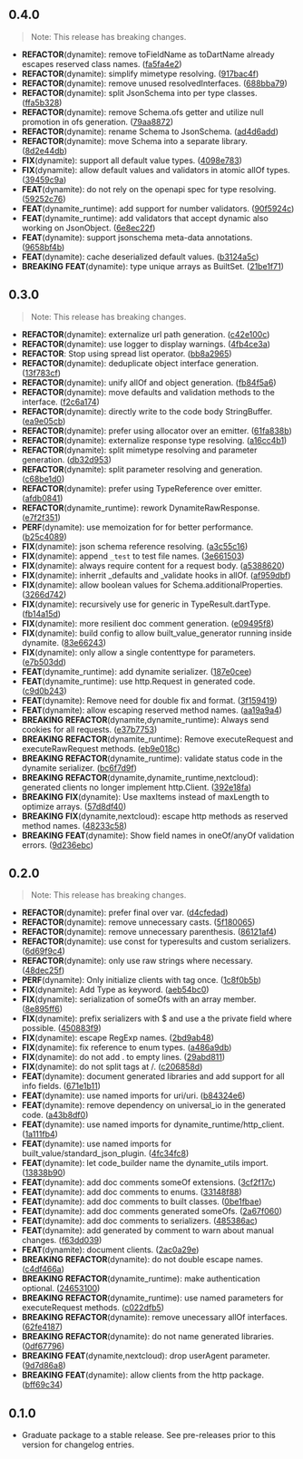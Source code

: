 ## 0.4.0

> Note: This release has breaking changes.

 - **REFACTOR**(dynamite): remove toFieldName as toDartName already escapes reserved class names. ([fa5fa4e2](https://github.com/nextcloud/neon/commit/fa5fa4e2f57af3f491ae083afec27d2c99d0f386))
 - **REFACTOR**(dynamite): simplify mimetype resolving. ([917bac4f](https://github.com/nextcloud/neon/commit/917bac4ff611f74f30c3864b16145ca9ce3eea4c))
 - **REFACTOR**(dynamite): remove unused resolvedInterfaces. ([688bba79](https://github.com/nextcloud/neon/commit/688bba797b595f42268cda4f86ab288306bd3b4d))
 - **REFACTOR**(dynamite): split JsonSchema into per type classes. ([ffa5b328](https://github.com/nextcloud/neon/commit/ffa5b3280f7588f7c2e7bae73428538d23f97169))
 - **REFACTOR**(dynamite): remove Schema.ofs getter and utilize null promotion in ofs generation. ([79aa8872](https://github.com/nextcloud/neon/commit/79aa887282e3b09fa4ade9b548e4a091ebed7892))
 - **REFACTOR**(dynamite): rename Schema to JsonSchema. ([ad4d6add](https://github.com/nextcloud/neon/commit/ad4d6add7d0cf5338dabe38cacb28d693e6c6028))
 - **REFACTOR**(dynamite): move Schema into a separate library. ([8d2e44db](https://github.com/nextcloud/neon/commit/8d2e44db7cc7cd94e79d5c8535d1b99cfc24b291))
 - **FIX**(dynamite): support all default value types. ([4098e783](https://github.com/nextcloud/neon/commit/4098e7834366b274e849e5f416aed0a684bbc9f9))
 - **FIX**(dynamite): allow default values and validators in atomic allOf types. ([39459c9a](https://github.com/nextcloud/neon/commit/39459c9a28253ec687a37f236d0547d24404800b))
 - **FEAT**(dynamite): do not rely on the openapi spec for type resolving. ([59252c76](https://github.com/nextcloud/neon/commit/59252c76265f8d6afd784ff41974436979bdd538))
 - **FEAT**(dynamite_runtime): add support for number validators. ([90f5924c](https://github.com/nextcloud/neon/commit/90f5924c3ba0787e7a155f0d07fea0a16bb2ff4e))
 - **FEAT**(dynamite_runtime): add validators that accept dynamic also working on JsonObject. ([6e8ec22f](https://github.com/nextcloud/neon/commit/6e8ec22f4dd894ab949a130214d293c246c13083))
 - **FEAT**(dynamite): support jsonschema meta-data annotations. ([9658bf4b](https://github.com/nextcloud/neon/commit/9658bf4b6e91df3630326bf79681b5352198c592))
 - **FEAT**(dynamite): cache deserialized default values. ([b3124a5c](https://github.com/nextcloud/neon/commit/b3124a5cb01a3f0a8c5ff06e772d914cef3ecc0f))
 - **BREAKING** **FEAT**(dynamite): type unique arrays as BuiltSet. ([21be1f71](https://github.com/nextcloud/neon/commit/21be1f71b0f2afa91d9d14d2d10f354dcec13665))

## 0.3.0

> Note: This release has breaking changes.

 - **REFACTOR**(dynamite): externalize url path generation. ([c42e100c](https://github.com/nextcloud/neon/commit/c42e100cf307f8a456c98ff0df5dfc5d71c0db25))
 - **REFACTOR**(dynamite): use logger to display warnings. ([4fb4ce3a](https://github.com/nextcloud/neon/commit/4fb4ce3a14d993ace352e8ca3374bb12d6b5475f))
 - **REFACTOR**: Stop using spread list operator. ([bb8a2965](https://github.com/nextcloud/neon/commit/bb8a29651b371166131e8254afa36550802c8f8a))
 - **REFACTOR**(dynamite): deduplicate object interface generation. ([13f783cf](https://github.com/nextcloud/neon/commit/13f783cf8a3f08e5e29f8f43cbf7f98784753440))
 - **REFACTOR**(dynamite): unify allOf and object generation. ([fb84f5a6](https://github.com/nextcloud/neon/commit/fb84f5a6574678490b732115cd8d338c75233282))
 - **REFACTOR**(dynamite): move defaults and validation methods to the interface. ([f2c6a174](https://github.com/nextcloud/neon/commit/f2c6a174f7b42ead486ad5f2c941bfe1e526f222))
 - **REFACTOR**(dynamite): directly write to the code body StringBuffer. ([ea9e05cb](https://github.com/nextcloud/neon/commit/ea9e05cbc17716c3599c69570272ba7bb42706b0))
 - **REFACTOR**(dynamite): prefer using allocator over an emitter. ([61fa838b](https://github.com/nextcloud/neon/commit/61fa838bfdfd1cf601b250a62d5d3e28b5bc303b))
 - **REFACTOR**(dynamite): externalize response type resolving. ([a16cc4b1](https://github.com/nextcloud/neon/commit/a16cc4b176cbb4135113a2cddcc6ff2d389793f9))
 - **REFACTOR**(dynamite): split mimetype resolving and parameter generation. ([db32d953](https://github.com/nextcloud/neon/commit/db32d953e987d619457e91555d1a61d3ed39599b))
 - **REFACTOR**(dynamite): split parameter resolving and generation. ([c68be1d0](https://github.com/nextcloud/neon/commit/c68be1d071dbd71838a786d9b39cd00a82829419))
 - **REFACTOR**(dynamite): prefer using TypeReference over emitter. ([afdb0841](https://github.com/nextcloud/neon/commit/afdb0841a3935e35d1d3eb2d8dcbe069d5e80856))
 - **REFACTOR**(dynamite_runtime): rework DynamiteRawResponse. ([e7f2f351](https://github.com/nextcloud/neon/commit/e7f2f351057f90ab83d18af63684b7c50e617855))
 - **PERF**(dynamite): use memoization for for better performance. ([b25c4089](https://github.com/nextcloud/neon/commit/b25c408935c537e9d590080b34f1194ed8ac319b))
 - **FIX**(dynamite): json schema reference resolving. ([a3c55c16](https://github.com/nextcloud/neon/commit/a3c55c16a3f84793b39e53c24d6191ea6d092a4e))
 - **FIX**(dynamite): append `_test` to test file names. ([3e661503](https://github.com/nextcloud/neon/commit/3e6615037c74fe9f6d18379c61addcea2cca46b4))
 - **FIX**(dynamite): always require content for a request body. ([a5388620](https://github.com/nextcloud/neon/commit/a5388620eb55db4d62525e12cc8616af0cbeb896))
 - **FIX**(dynamite): inherrit _defaults and _validate hooks in allOf. ([af959dbf](https://github.com/nextcloud/neon/commit/af959dbf7c6cd495124adbe5ca0fa3670ffea54a))
 - **FIX**(dynamite): allow boolean values for Schema.additionalProperties. ([3266d742](https://github.com/nextcloud/neon/commit/3266d742c221d63e14db4e6abee06c278383161b))
 - **FIX**(dynamite): recursively use  for generic in TypeResult.dartType. ([fb14a15d](https://github.com/nextcloud/neon/commit/fb14a15d8aa373f2117b881ff6382cee312028eb))
 - **FIX**(dynamite): more resilient doc comment generation. ([e09495f8](https://github.com/nextcloud/neon/commit/e09495f82916a17ddf827441427f6c8b718799c3))
 - **FIX**(dynamite): build config to allow built_value_generator running inside dynamite. ([83e66243](https://github.com/nextcloud/neon/commit/83e6624378c79d534e6e3440721e48e7a9e518f7))
 - **FIX**(dynamite): only allow a single contenttype for parameters. ([e7b503dd](https://github.com/nextcloud/neon/commit/e7b503dd1c0a88c5b95a853d6f43a46e9fdc97e1))
 - **FEAT**(dynamite_runtime): add dynamite serializer. ([187e0cee](https://github.com/nextcloud/neon/commit/187e0cee717cfdd917c302a5b536fb65a55073d8))
 - **FEAT**(dynamite_runtime): use http.Request in generated code. ([c9d0b243](https://github.com/nextcloud/neon/commit/c9d0b243accd8d70601260797c5168f09ef61ee7))
 - **FEAT**(dynamite): Remove need for double fix and format. ([3f159419](https://github.com/nextcloud/neon/commit/3f159419e43e547bdd47d2158604c441982977a6))
 - **FEAT**(dynamite): allow escaping reserved method names. ([aa19a9a4](https://github.com/nextcloud/neon/commit/aa19a9a444aca6798075d3d2f70d573abc6babaa))
 - **BREAKING** **REFACTOR**(dynamite,dynamite_runtime): Always send cookies for all requests. ([e37b7753](https://github.com/nextcloud/neon/commit/e37b775314601e9281d7336939e4b1eb95b98b55))
 - **BREAKING** **REFACTOR**(dynamite_runtime): Remove executeRequest and executeRawRequest methods. ([eb9e018c](https://github.com/nextcloud/neon/commit/eb9e018c8b12135537268b22566e1eb9518541ed))
 - **BREAKING** **REFACTOR**(dynamite_runtime): validate status code in the dynamite serializer. ([bc6f7d9f](https://github.com/nextcloud/neon/commit/bc6f7d9fb622ee803a2f8df203e43bdae890d5f7))
 - **BREAKING** **REFACTOR**(dynamite,dynamite_runtime,nextcloud): generated clients no longer implement http.Client. ([392e18fa](https://github.com/nextcloud/neon/commit/392e18faa6bb1ba72f22a56184ba0c43ef6b28d4))
 - **BREAKING** **FIX**(dynamite): Use maxItems instead of maxLength to optimize arrays. ([57d8df40](https://github.com/nextcloud/neon/commit/57d8df4046b2661f850fa4a15dc5f89c313bbfb8))
 - **BREAKING** **FIX**(dynamite,nextcloud): escape http methods as reserved method names. ([48233c58](https://github.com/nextcloud/neon/commit/48233c58638da047ca1a6216ecc44d7dd363f77e))
 - **BREAKING** **FEAT**(dynamite): Show field names in oneOf/anyOf validation errors. ([9d236ebc](https://github.com/nextcloud/neon/commit/9d236ebce59da3b9c0e85f2765df36a0ab9f6445))

## 0.2.0

> Note: This release has breaking changes.

 - **REFACTOR**(dynamite): prefer final over var. ([d4cfedad](https://github.com/nextcloud/neon/commit/d4cfedad9207887b107f5f7642d452bbf2c19dcc))
 - **REFACTOR**(dynamite): remove unnecessary casts. ([5f180065](https://github.com/nextcloud/neon/commit/5f180065f089b3ee618ddc3fa6f3f9ceb740edfd))
 - **REFACTOR**(dynamite): remove unnecessary parenthesis. ([86121af4](https://github.com/nextcloud/neon/commit/86121af46293cb8ae4763629be9df12763f908b2))
 - **REFACTOR**(dynamite): use const for typeresults and custom serializers. ([6d69f9c4](https://github.com/nextcloud/neon/commit/6d69f9c45990f863eab86ac5c68cc5354a99fd5f))
 - **REFACTOR**(dynamite): only use raw strings where necessary. ([48dec25f](https://github.com/nextcloud/neon/commit/48dec25feb457475583f139aa277de83946a0f6e))
 - **PERF**(dynamite): Only initialize clients with tag once. ([1c8f0b5b](https://github.com/nextcloud/neon/commit/1c8f0b5b460c5cb34037e1fa8b6f1717f18b05ea))
 - **FIX**(dynamite): Add Type as keyword. ([aeb54bc0](https://github.com/nextcloud/neon/commit/aeb54bc052cf7452be1a5cf46a93cb31f4f8aceb))
 - **FIX**(dynamite): serialization of someOfs with an array member. ([8e895ff6](https://github.com/nextcloud/neon/commit/8e895ff6750d7b084c8d26f3bfaa57f97667f8f9))
 - **FIX**(dynamite): prefix serializers with $ and use a the private field where possible. ([450883f9](https://github.com/nextcloud/neon/commit/450883f9fb2545607d99827582f86e4f0f8fcd87))
 - **FIX**(dynamite): escape RegExp names. ([2bd9ab48](https://github.com/nextcloud/neon/commit/2bd9ab4855ba3e7709e3136fbe58f4bad36d11cf))
 - **FIX**(dynamite): fix reference to enum types. ([a486a9db](https://github.com/nextcloud/neon/commit/a486a9dbf29e5ab5b6ff42cdc0c91520eb40a7a7))
 - **FIX**(dynamite): do not add . to empty lines. ([29abd811](https://github.com/nextcloud/neon/commit/29abd8110e80ca60dda6c3143ff0cbe7809606b6))
 - **FIX**(dynamite): do not split tags at /. ([c206858d](https://github.com/nextcloud/neon/commit/c206858dbc9dbead99fa610449ac89c4c01bf2df))
 - **FEAT**(dynamite): document generated libraries and add support for all info fields. ([671e1b11](https://github.com/nextcloud/neon/commit/671e1b11174351d68337498e34ffe37872b6e664))
 - **FEAT**(dynamite): use named imports for uri/uri. ([b84324e6](https://github.com/nextcloud/neon/commit/b84324e677279fdad8d62a0ab228084a1b65ae5c))
 - **FEAT**(dynamite): remove dependency on universal_io in the generated code. ([a43b8df0](https://github.com/nextcloud/neon/commit/a43b8df01565fcc94e2a171d6d4a274a49af0080))
 - **FEAT**(dynamite): use named imports for dynamite_runtime/http_client. ([1a111fb4](https://github.com/nextcloud/neon/commit/1a111fb49b8b29d6d2462c88cb2bc3b2a066aaa2))
 - **FEAT**(dynamite): use named imports for built_value/standard_json_plugin. ([4fc34fc8](https://github.com/nextcloud/neon/commit/4fc34fc8c1370d60f8920980ebd394bb0b1f5c01))
 - **FEAT**(dynamite): let code_builder name the dynamite_utils import. ([13838b90](https://github.com/nextcloud/neon/commit/13838b90cc4cef36deb66e0e90e8a73e41acd2a8))
 - **FEAT**(dynamite): add doc comments someOf extensions. ([3cf2f17c](https://github.com/nextcloud/neon/commit/3cf2f17cb0da2e6acb6b14994036ff19fd76f9b4))
 - **FEAT**(dynamite): add doc comments to enums. ([33148f88](https://github.com/nextcloud/neon/commit/33148f88a52de8cad8d1d25fbc9dd350ac19bf6e))
 - **FEAT**(dynamite): add doc comments to built classes. ([0be1fbae](https://github.com/nextcloud/neon/commit/0be1fbae28866518ab2be05114bf6e0ef63ed7ec))
 - **FEAT**(dynamite): add doc comments generated someOfs. ([2a67f060](https://github.com/nextcloud/neon/commit/2a67f060658741fdaed8f9beafbc2b5f543e652c))
 - **FEAT**(dynamite): add doc comments to serializers. ([485386ac](https://github.com/nextcloud/neon/commit/485386ac61bdfc4e502ffd6f91799bbb438d82d9))
 - **FEAT**(dynamite): add generated by comment to warn about manual changes. ([f63dd039](https://github.com/nextcloud/neon/commit/f63dd039fa55a3602a6e27a23a0b0e51f7782004))
 - **FEAT**(dynamite): document clients. ([2ac0a29e](https://github.com/nextcloud/neon/commit/2ac0a29e5ee1cdced044bf6ccfbc58150d06e4af))
 - **BREAKING** **REFACTOR**(dynamite): do not double escape names. ([c4df466a](https://github.com/nextcloud/neon/commit/c4df466a2dc4218b26b5e9e059c6b9103cc2e73f))
 - **BREAKING** **REFACTOR**(dynamite_runtime): make authentication optional. ([24653100](https://github.com/nextcloud/neon/commit/24653100cce43aa5567b7b94bc5c8535ea26c273))
 - **BREAKING** **REFACTOR**(dynamite_runtime): use named parameters for executeRequest methods. ([c022dfb5](https://github.com/nextcloud/neon/commit/c022dfb5cdbd48ead5573d2212f46d8fc1920716))
 - **BREAKING** **REFACTOR**(dynamite): remove unecessary allOf interfaces. ([62fe4187](https://github.com/nextcloud/neon/commit/62fe41872443f8c45ebe7866ed2de126038b8886))
 - **BREAKING** **REFACTOR**(dynamite): do not name generated libraries. ([0df67796](https://github.com/nextcloud/neon/commit/0df6779617b4e5c0eb11e13cd1d43289d9dc18c2))
 - **BREAKING** **FEAT**(dynamite,nextcloud): drop userAgent parameter. ([9d7d86a8](https://github.com/nextcloud/neon/commit/9d7d86a80b1f124ec5e6452ec59b5635f1e9a037))
 - **BREAKING** **FEAT**(dynamite): allow clients from the http package. ([bff69c34](https://github.com/nextcloud/neon/commit/bff69c345130d50d957f057f99d06697fb026568))

## 0.1.0

 - Graduate package to a stable release. See pre-releases prior to this version for changelog entries.

